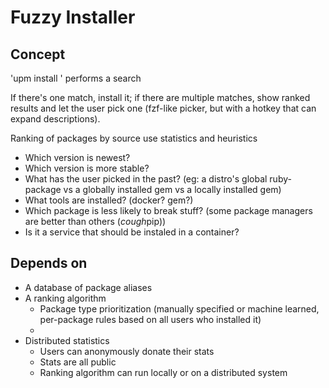 # Fuzzy Installer

## Concept 

'upm install <pkg query>' performs a search

If there's one match, install it; if there are multiple matches, show ranked results and let the user pick one (fzf-like picker, but with a hotkey that can expand descriptions).

Ranking of packages by source use statistics and heuristics
- Which version is newest?
- Which version is more stable?
- What has the user picked in the past? (eg: a distro's global ruby-<gem> package vs a globally installed gem vs a locally installed gem)
- What tools are installed? (docker? gem?)
- Which package is less likely to break stuff? (some package managers are better than others (*cough*pip))
- Is it a service that should be instaled in a container?

## Depends on

- A database of package aliases
- A ranking algorithm
	- Package type prioritization (manually specified or machine learned, per-package rules based on all users who installed it)
	- 
- Distributed statistics
	- Users can anonymously donate their stats
	- Stats are all public
	- Ranking algorithm can run locally or on a distributed system

# 